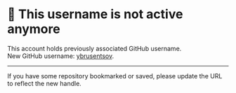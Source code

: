 # 🔀 This username is not active anymore
  
This account holds previously associated GitHub username.
<br/>
New GitHub username: [ybrusentsov](https://github.com/ybrusentsov).

---

If you have some repository bookmarked or saved, please update the URL to reflect the new handle.
